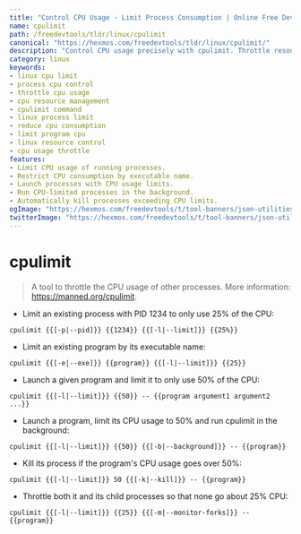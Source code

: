 ```yaml
---
title: "Control CPU Usage - Limit Process Consumption | Online Free DevTools by Hexmos"
name: cpulimit
path: /freedevtools/tldr/linux/cpulimit
canonical: "https://hexmos.com/freedevtools/tldr/linux/cpulimit/"
description: "Control CPU usage precisely with cpulimit. Throttle resource consumption & prevent process hogging with this command line tool. Free online tool, no registration required."
category: linux
keywords:
- linux cpu limit
- process cpu control
- throttle cpu usage
- cpu resource management
- cpulimit command
- linux process limit
- reduce cpu consumption
- limit program cpu
- linux resource control
- cpu usage throttle
features:
- Limit CPU usage of running processes.
- Restrict CPU consumption by executable name.
- Launch processes with CPU usage limits.
- Run CPU-limited processes in the background.
- Automatically kill processes exceeding CPU limits.
ogImage: "https://hexmos.com/freedevtools/t/tool-banners/json-utilities-banner.png"
twitterImage: "https://hexmos.com/freedevtools/t/tool-banners/json-utilities-banner.png"
---
```


# cpulimit

> A tool to throttle the CPU usage of other processes.
> More information: <https://manned.org/cpulimit>.

- Limit an existing process with PID 1234 to only use 25% of the CPU:

`cpulimit {{[-p|--pid]}} {{1234}} {{[-l|--limit]}} {{25%}}`

- Limit an existing program by its executable name:

`cpulimit {{[-e|--exe]}} {{program}} {{[-l|--limit]}} {{25}}`

- Launch a given program and limit it to only use 50% of the CPU:

`cpulimit {{[-l|--limit]}} {{50}} -- {{program argument1 argument2 ...}}`

- Launch a program, limit its CPU usage to 50% and run cpulimit in the background:

`cpulimit {{[-l|--limit]}} {{50}} {{[-b|--background]}} -- {{program}}`

- Kill its process if the program's CPU usage goes over 50%:

`cpulimit {{[-l|--limit]}} 50 {{[-k|--kill]}} -- {{program}}`

- Throttle both it and its child processes so that none go about 25% CPU:

`cpulimit {{[-l|--limit]}} {{25}} {{[-m|--monitor-forks]}} -- {{program}}`
